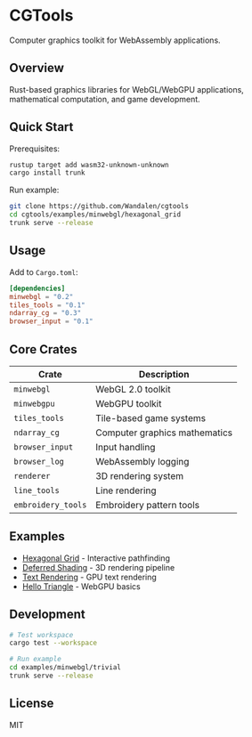 # CGTools

Computer graphics toolkit for WebAssembly applications.

## Overview

Rust-based graphics libraries for WebGL/WebGPU applications, mathematical computation, and game development.

## Quick Start

Prerequisites:
```bash
rustup target add wasm32-unknown-unknown
cargo install trunk
```

Run example:
```bash
git clone https://github.com/Wandalen/cgtools
cd cgtools/examples/minwebgl/hexagonal_grid
trunk serve --release
```

## Usage

Add to `Cargo.toml`:
```toml
[dependencies]
minwebgl = "0.2"
tiles_tools = "0.1"  
ndarray_cg = "0.3"
browser_input = "0.1"
```

## Core Crates

| Crate | Description |
|-------|-------------|
| `minwebgl` | WebGL 2.0 toolkit |
| `minwebgpu` | WebGPU toolkit |
| `tiles_tools` | Tile-based game systems |
| `ndarray_cg` | Computer graphics mathematics |
| `browser_input` | Input handling |
| `browser_log` | WebAssembly logging |
| `renderer` | 3D rendering system |
| `line_tools` | Line rendering |
| `embroidery_tools` | Embroidery pattern tools |

## Examples

- [Hexagonal Grid](./examples/minwebgl/hexagonal_grid/) - Interactive pathfinding
- [Deferred Shading](./examples/minwebgl/deferred_shading/) - 3D rendering pipeline  
- [Text Rendering](./examples/minwebgl/text_rendering/) - GPU text rendering
- [Hello Triangle](./examples/minwebgpu/hello_triangle/) - WebGPU basics

## Development

```bash
# Test workspace
cargo test --workspace

# Run example
cd examples/minwebgl/trivial
trunk serve --release
```

## License

MIT